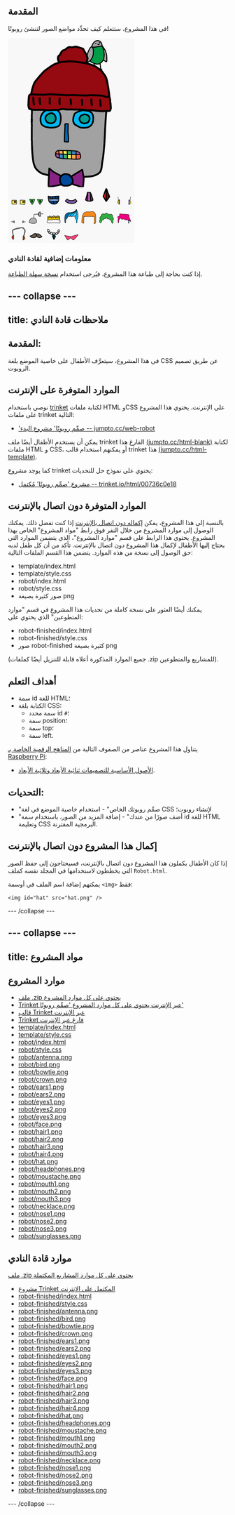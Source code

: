 ## المقدمة

في هذا المشروع، ستتعلم كيف تحدِّد مواضع الصور لتنشئ روبوتًا!

![screenshot](images/robot-final.png)

### معلومات إضافية لقادة النادي

إذا كنت بحاجة إلى طباعة هذا المشروع، فيُرجى استخدام [نسخة سهلة الطباعة](https://projects.raspberrypi.org/ar-SA/projects/build-a-robot/print).


--- collapse ---
---
title: ملاحظات قادة النادي
---


## المقدمة:
في هذا المشروع، سيتعرَّف الأطفال على خاصية الموضع بلغة CSS عن طريق تصميم الروبوت.

## الموارد المتوفرة على الإنترنت

نوصي باستخدام [trinket](https://trinket.io/) لكتابة ملفات HTML وCSS على الإنترنت. يحتوي هذا المشروع على ملفات trinket التالية:

+ ['صمِّم روبوتًا' مشروع البدء -- jumpto.cc/web-robot](http://jumpto.cc/web-robot)

يمكن أن يستخدم الأطفال أيضًا ملف trinket الفارغ هذا [(jumpto.cc/html-blank)](http://jumpto.cc/html-blank) لكتابة ملفات HTML و CSS، أو يمكنهم استخدام قالب trinket هذا [(jumpto.cc/html-template)](http://jumpto.cc/html-template).

كما يوجد مشروع trinket يحتوي على نموذج حل للتحديات:

+ [مشروع 'صمِّم روبوتًا' مُكتمل -- trinket.io/html/00736c0e18](https://trinket.io/html/00736c0e18)

## الموارد المتوفرة دون اتصال بالإنترنت
بالنسبة إلى هذا المشروع، يمكن [إكماله دون اتصال بالإنترنت](https://www.codeclubprojects.org/en-GB/resources/webdev-working-offline/) إذا كنت تفضل ذلك. يمكنك الوصول إلى موارد المشروع من خلال النقر فوق رابط "مواد المشروع" الخاص بهذا المشروع. يحتوي هذا الرابط على قسم "موارد المشروع"، الذي يتضمن الموارد التي يحتاج إليها الأطفال لإكمال هذا المشروع دون اتصال بالإنترنت. تأكد من أن كل طفل لديه حق الوصول إلى نسخة من هذه الموارد. يتضمن هذا القسم الملفات التالية:

+ template/index.html
+ template/style.css
+ robot/index.html
+ robot/style.css
+ صور كثيرة بصيغة png

يمكنك أيضًا العثور على نسخة كاملة من تحديات هذا المشروع في قسم "موارد المتطوعين" الذي يحتوي على:

+ robot-finished/index.html
+ robot-finished/style.css
+ صور robot-finished كثيرة بصيغة png

(جميع الموارد المذكورة أعلاه قابلة للتنزيل أيضًا كملفات .zip للمشاريع والمتطوعين).

## أهداف التعلم
+ سمة id للغة HTML؛
+ الكتابة بلغة CSS:
	+ سمة محدد id `#`؛
	+ سمة position؛
	+ سمة top؛
	+ سمة left.

يتناول هذا المشروع عناصر من الصفوف التالية من [المناهج الرقمية الخاصة بـ Raspberry Pi](http://rpf.io/curriculum):

+ [الأصول الأساسية للتصميمات ثنائية الأبعاد وثلاثية الأبعاد](https://www.raspberrypi.org/curriculum/design/creator).

## التحديات:
+ "صمِّم روبوتك الخاص" - استخدام خاصية الموضع في لغة CSS لإنشاء روبوت؛
+ "أضف صورًا من عندك" - إضافة المزيد من الصور، باستخدام سمة id للغة HTML وتعليمة CSS البرمجية المقترنة.

## إكمال هذا المشروع دون اتصال بالإنترنت
إذا كان الأطفال يكملون هذا المشروع دون اتصال بالإنترنت، فسيحتاجون إلى حفظ الصور التي يخططون لاستخدامها في المجلد نفسه كملف `Robot.html`.

يمكنهم إضافة اسم الملف في أوسمة `<img>` فقط:

```
<img id="hat" src="hat.png" />
```

--- /collapse ---


--- collapse ---
---
title: مواد المشروع
---
## موارد المشروع
* [ملف .zip يحتوي على كل موارد المشروع](resources/robot-project-resources.zip)
* [Trinket عبر الإنترنت يحتوي على كل موارد المشروع 'صمِّم روبوتًا'](http://jumpto.cc/web-robot)
* [قالب Trinket عبر الإنترنت](http://jumpto.cc/trinket-template)
* [Trinket فارغ عبر الإنترنت](http://jumpto.cc/trinket-blank)
* [template/index.html](resources/template-index.html)
* [template/style.css](resources/template-style.css)
* [robot/index.html](resources/robot-index.html)
* [robot/style.css](resources/robot-style.css)
* [robot/antenna.png](resources/robot-antenna.png)
* [robot/bird.png](resources/robot-bird.png)
* [robot/bowtie.png](resources/robot-bowtie.png)
* [robot/crown.png](resources/robot-crown.png)
* [robot/ears1.png](resources/robot-ears1.png)
* [robot/ears2.png](resources/robot-ears2.png)
* [robot/eyes1.png](resources/robot-eyes1.png)
* [robot/eyes2.png](resources/robot-eyes2.png)
* [robot/eyes3.png](resources/robot-eyes3.png)
* [robot/face.png](resources/robot-face.png)
* [robot/hair1.png](resources/robot-hair1.png)
* [robot/hair2.png](resources/robot-hair2.png)
* [robot/hair3.png](resources/robot-hair3.png)
* [robot/hair4.png](resources/robot-hair4.png)
* [robot/hat.png](resources/robot-hat.png)
* [robot/headphones.png](resources/robot-headphones.png)
* [robot/moustache.png](resources/robot-moustache.png)
* [robot/mouth1.png](resources/robot-mouth1.png)
* [robot/mouth2.png](resources/robot-mouth2.png)
* [robot/mouth3.png](resources/robot-mouth3.png)
* [robot/necklace.png](resources/robot-necklace.png)
* [robot/nose1.png](resources/robot-nose1.png)
* [robot/nose2.png](resources/robot-nose2.png)
* [robot/nose3.png](resources/robot-nose3.png)
* [robot/sunglasses.png](resources/robot-sunglasses.png)

## موارد قادة النادي
[ملف .zip يحتوي على كل موارد المشاريع المكتملة](resources/robot-volunteer-resources.zip)
* [مشروع Trinket المكتمل على الإنترنت](https://trinket.io/html/00736c0e18)
* [robot-finished/index.html](resources/robot-finished-index.html)
* [robot-finished/style.css](resources/robot-finished-style.css)
* [robot-finished/antenna.png](resources/robot-finished-antenna.png)
* [robot-finished/bird.png](resources/robot-finished-bird.png)
* [robot-finished/bowtie.png](resources/robot-finished-bowtie.png)
* [robot-finished/crown.png](resources/robot-finished-crown.png)
* [robot-finished/ears1.png](resources/robot-finished-ears1.png)
* [robot-finished/ears2.png](resources/robot-finished-ears2.png)
* [robot-finished/eyes1.png](resources/robot-finished-eyes1.png)
* [robot-finished/eyes2.png](resources/robot-finished-eyes2.png)
* [robot-finished/eyes3.png](resources/robot-finished-eyes3.png)
* [robot-finished/face.png](resources/robot-finished-face.png)
* [robot-finished/hair1.png](resources/robot-finished-hair1.png)
* [robot-finished/hair2.png](resources/robot-finished-hair2.png)
* [robot-finished/hair3.png](resources/robot-finished-hair3.png)
* [robot-finished/hair4.png](resources/robot-finished-hair4.png)
* [robot-finished/hat.png](resources/robot-finished-hat.png)
* [robot-finished/headphones.png](resources/robot-finished-headphones.png)
* [robot-finished/moustache.png](resources/robot-finished-moustache.png)
* [robot-finished/mouth1.png](resources/robot-finished-mouth1.png)
* [robot-finished/mouth2.png](resources/robot-finished-mouth2.png)
* [robot-finished/mouth3.png](resources/robot-finished-mouth3.png)
* [robot-finished/necklace.png](resources/robot-finished-necklace.png)
* [robot-finished/nose1.png](resources/robot-finished-nose1.png)
* [robot-finished/nose2.png](resources/robot-finished-nose2.png)
* [robot-finished/nose3.png](resources/robot-finished-nose3.png)
* [robot-finished/sunglasses.png](resources/robot-finished-sunglasses.png)

--- /collapse ---
